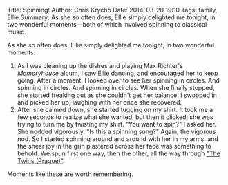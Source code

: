 Title: Spinning!
Author: Chris Krycho
Date: 2014-03-20 19:10
Tags: family, Ellie
Summary: As she so often does, Ellie simply delighted me tonight, in two wonderful moments&mdash;both of which involved spinning to classical music.

As she so often does, Ellie simply delighted me tonight, in two wonderful moments:

 1. As I was cleaning up the dishes and playing Max Richter's
    [_Memoryhouse_][it] album, I saw Ellie dancing, and encouraged her to keep
    going. After a moment, I looked over to see her spinning in circles. And
    spinning in circles. And spinning in circles. When she finally stopped, she
    started freaking out as she couldn't get her balance. I swooped in and
    picked her up, laughing with her once she recovered.
 2. After she calmed down, she started tugging on my shirt. It took me a few
    seconds to realize what she wanted, but then it clicked: she was trying to
    turn me by twisting my shirt. "You want to spin?" I asked her. She nodded
    vigorously. "Is this a spinning song?" Again, the vigorous nod. So I started
    spinning around and around with her in my arms, and the sheer joy in the
    grin plastered across her face was something to behold. We spun first one
    way, then the other, all the way through ["The Twins (Prague)"][twins].

Moments like these are worth remembering.

[it]: https://itunes.apple.com/us/album/memoryhouse/id545010150
[twins]: http://www.youtube.com/watch?v=BfoSv8iWA_I